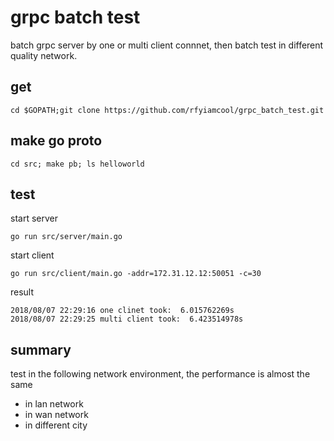 # grpc batch test

batch grpc server by one or multi client connnet, then batch test in different quality network.

## get

```
cd $GOPATH;git clone https://github.com/rfyiamcool/grpc_batch_test.git
```

## make go proto

```
cd src; make pb; ls helloworld
```

## test

start server

```
go run src/server/main.go
```

start client

```
go run src/client/main.go -addr=172.31.12.12:50051 -c=30
```

result

```
2018/08/07 22:29:16 one clinet took:  6.015762269s
2018/08/07 22:29:25 multi client took:  6.423514978s
```

## summary

test in the following network environment, the performance is almost the same

* in lan network
* in wan network
* in different city